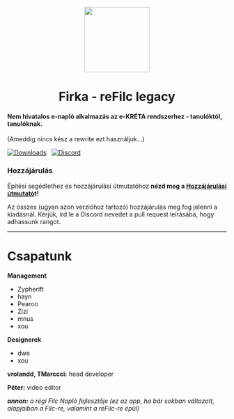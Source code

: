 <p align=center>
  <img src="https://github.com/user-attachments/assets/cbffc8b4-cfb4-4055-894c-af9e979c8ea6" width=150>
  <h1 align=center><b>Firka - reFilc legacy</b></h1>
</p>

#### Nem hivatalos e-napló alkalmazás az e-KRÉTA rendszerhez - tanulóktól, tanulóknak.

(Ameddig nincs kész a rewrite ezt használjuk...)

[![Downloads](https://img.shields.io/github/downloads-pre/QwIT-Development/app-legacy/total?&logo=github&label=Downloads)](https://github.com/QwIT-Development/app-legacy/releases) &nbsp; [![Discord](https://img.shields.io/discord/1111649116020285532?logo=discord&label=Discord)](https://discord.gg/6DvjyPAw2T)

### Hozzájárulás

Építési segédlethez és hozzájárulási útmutatóhoz
**nézd meg a [Hozzájárulási útmutató](CONTRIBUTING.md)t!**

Az összes (ugyan azon verzióhoz tartozó) hozzájárulás meg fog jelenni a kiadásnál. Kérjük, írd le a Discord nevedet a pull request leírásába, hogy adhassunk rangot.

-------

# Csapatunk

**Management**
- Zypherift
- hayn
- Pearoo
- Zizi
- mnus
- xou

**Designerek**
- dwe
- xou

**vrolandd, TMarccci:** head developer

**Péter:** video editor

***annon:** a régi Filc Napló fejlesztője (ez az app, ha bár sokban változott, alapjaiban a Filc-re, valamint a reFilc-re épül)*
